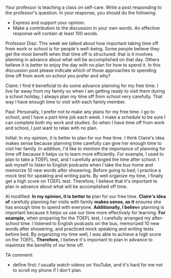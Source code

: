 
Your professor is teaching a class on self-care. Write a post responding to the professor's question.
In your response, you should do the following.
- Express and support your opinion.
- Make a contribution to the discussion in your own words.
An effective response will contain at least 100 words.

Professor Diaz:
This week we talked about how important taking time off from work or school is for people's well-being. Some people believe they get the most benefit when that time off is structured: that is it involves planning in advance about what will be accomplished on that day. Others believe it is better to enjoy the day with no plan for how to spend it. In this discussion post please indicate which of those approaches to spending time off from work on school you prefer and why? 

Claire:
I find it beneficial to do some advance planning for my free time. I live far away from my family so when I am getting ready to visit them during a school holiday, I always plan my time off from school very carefully. That way l have enough time to visit with each family member.

Paul:
Personally, I prefer not to make any plans for my free time. I go to school, and I have a part-time job each week. I make a schedule to be sure I can complete both my work and studies. So when I have time off from work and school, I just want to relax with no plan.

Initial:
In my opinion, it is better to plan for our free time. I think Claire's idea makes sense because planning time carefully can give her enough time to visit her family. In addition, I'd like to mention the importance of planning for time off because it helps us to learn more efficiently. For example, I used to plan to take a TOEFL test, and I carefully arranged the time after school. I ask myself to listen to English podcasts when I take the bus home and memorize 10 new words after showering. Before going to bed, I practice a mock test for speaking and writing parts. By well organize my time, I finally get a high score on TOEFL test. Therefore, I believe that  it's important to plan in advance about what will be accomplished off time.

AI modified:
**In my opinion, it is better to** plan for our free time. **Claire's idea of** carefully planning her visits with family **makes sense, as it** ensures she has enough time to spend with everyone. **Additionally, I believ**e planning is important because it helps us use our time more effectively for learning. **For example,** when preparing for the TOEFL test, I carefully arranged my after-school time. I listened to English podcasts on the bus, memorized 10 new words after showering, and practiced mock speaking and writing tests before bed. By organizing my time well, I was able to achieve a high score on the TOEFL. **Therefore,** I believe it's important to plan in advance to maximize the benefits of our time off.

TA comment:
* define first: I usually watch videos on YouTube, and it's hard for me not to scroll my phone if I don't plan.